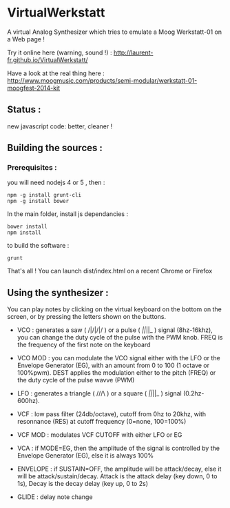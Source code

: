 # VirtualWerkstatt
A virtual Analog Synthesizer which tries to emulate a Moog Werkstatt-01 on a Web page !

Try it online here (warning, sound !) : http://laurent-fr.github.io/VirtualWerkstatt/

Have a look at the real thing here : http://www.moogmusic.com/products/semi-modular/werkstatt-01-moogfest-2014-kit

## Status :

new javascript code: better, cleaner !

## Building the sources :

### Prerequisites :

you will need nodejs 4 or 5 , then :

```
npm -g install grunt-cli
npm -g install bower
```

In the main folder, install js dependancies :

```
bower install
npm install
```

to build the software :

```
grunt
```

That's all ! You can launch dist/index.html on a recent Chrome or Firefox

## Using the synthesizer :

You can play notes by clicking on the virtual keyboard on the bottom on the screen, or by pressing the letters shown on the buttons.

  * VCO : generates a saw ( /|/|/|/ ) or a pulse ( _||_||_ ) signal (8hz-16khz), you can change the duty cycle of the pulse with the PWM knob. 
  FREQ is the frequency of the first note on the keyboard

  * VCO MOD : you can modulate the VCO signal either with the LFO or the Envelope Generator (EG), with an amount from 0 to 100 (1 octave or 100%pwm).
  DEST applies the modulation either to the pitch (FREQ) or the duty cycle of the pulse wavve (PWM)

  * LFO : generates a triangle ( /\/\/\ ) or a square ( _||_||_ ) signal (0.2hz-600hz).

  * VCF : low pass filter (24db/octave), cutoff from 0hz to 20khz, with resonnance (RES) at cutoff frequency  (0=none, 100=100%)

  * VCF MOD : modulates VCF CUTOFF with either LFO or EG

  * VCA : if MODE=EG, then the amplitude of the signal is controlled by the Envelope Generator (EG), else it is always 100%
  * ENVELOPE : if SUSTAIN=OFF, the amplitude will be attack/decay, else it will be attack/sustain/decay. Attack is the attack delay (key down, 0 to 1s), 
  Decay is the decay delay (key up, 0 to 2s)

  * GLIDE : delay note change
  

